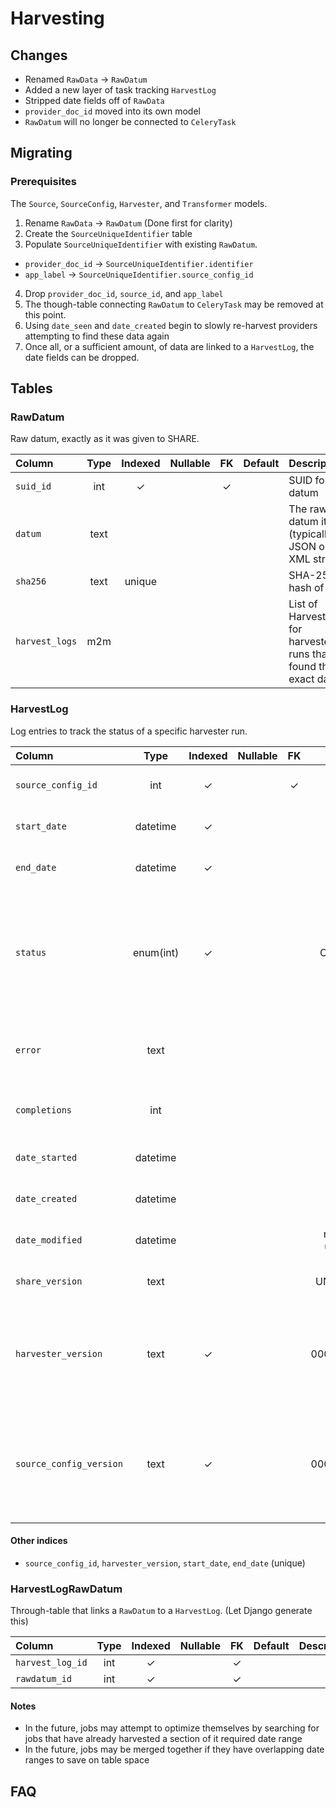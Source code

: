 # Harvesting

## Changes
* Renamed `RawData` -> `RawDatum`
* Added a new layer of task tracking `HarvestLog`
* Stripped date fields off of `RawData`
* `provider_doc_id` moved into its own model
* `RawDatum` will no longer be connected to `CeleryTask`

## Migrating
### Prerequisites
The `Source`, `SourceConfig`, `Harvester`, and `Transformer` models.

1. Rename `RawData` -> `RawDatum` (Done first for clarity)
2. Create the `SourceUniqueIdentifier` table
3. Populate `SourceUniqueIdentifier` with existing `RawDatum`.
  * `provider_doc_id` -> `SourceUniqueIdentifier.identifier`
  * `app_label` -> `SourceUniqueIdentifier.source_config_id`
4. Drop `provider_doc_id`, `source_id`, and `app_label`
5. The though-table connecting `RawDatum` to `CeleryTask` may be removed at this point.
6. Using `date_seen` and `date_created` begin to slowly re-harvest providers attempting to find these data again
7. Once all, or a sufficient amount, of data are linked to a `HarvestLog`, the date fields can be dropped.

## Tables
### RawDatum
Raw datum, exactly as it was given to SHARE.

| Column         | Type | Indexed | Nullable | FK  | Default | Description                                                        |
| :------------- | :--: | :-----: | :------: | :-: | :-----: | :----------------------------------------------------------------- |
| `suid_id`      | int  |    ✓    |          |  ✓  |         | SUID for this datum                                                |
| `datum`        | text |         |          |     |         | The raw datum itself (typically JSON or XML string)                |
| `sha256`       | text | unique  |          |     |         | SHA-256 hash of `data`                                             |
| `harvest_logs` | m2m  |         |          |     |         | List of HarvestLogs for harvester runs that found this exact datum |

### HarvestLog
Log entries to track the status of a specific harvester run.

| Column                  | Type      | Indexed | Nullable | FK  | Default         | Description                                                                                                   |
| :---------------------- | :-------: | :-----: | :------: | :-: | :-------------: | :------------------------------------------------------------------------------------------------------------ |
| `source_config_id`      | int       | ✓       |          | ✓   |                 | IngestConfig for this harvester run                                                                           |
| `start_date`            | datetime  | ✓       |          |     |                 | Beginning of the date range to harvest                                                                        |
| `end_date`              | datetime  | ✓       |          |     |                 | End of the date range to harvest                                                                              |
| `status`                | enum(int) | ✓       |          |     | CREATED         | Status of the harvester run, one of {CREATED, STARTED, SPLIT, SUCCEEDED, FAILED, RESCHEDULED, SKIPPED}        |
| `error`                 | text      |         |          |     | ""              | A custom error message or traceback describing why this job failed                                            |
| `completions`           | int       |         |          |     | 0               | The number of times `status` has been set to SUCCEEDED                                                        |
| `date_started`          | datetime  |         |          |     |                 | Datetime `status` was last set to STARTED                                                                     |
| `date_created`          | datetime  |         |          |     | now             | Datetime this row was created                                                                                 |
| `date_modified`         | datetime  |         |          |     | now (on update) | Datetime this row was last modified                                                                           |
| `share_version`         | text      |         |          |     | UNKNOWN         | The commitish at the time this job was last run                                                               |
| `harvester_version`     | text      | ✓       |          |     | 000.000.000     | Semantic version of the harvester, with each segment padded to 3 digits (e.g. '1.2.10' => '001.002.010')      |
| `source_config_version` | text      | ✓       |          |     | 000.000.000     | Semantic version of the `SourceConfig`, with each segment padded to 3 digits (e.g. '1.2.10' => '001.002.010') |

#### Other indices
* `source_config_id`, `harvester_version`, `start_date`, `end_date` (unique)

### HarvestLogRawDatum
Through-table that links a `RawDatum` to a `HarvestLog`. (Let Django generate this)

| Column           | Type | Indexed | Nullable | FK  | Default | Description |
| :--------------- | :--: | :-----: | :------: | :-: | :-----: | :---------- |
| `harvest_log_id` | int  |    ✓    |          |  ✓  |         |             |
| `rawdatum_id`    | int  |    ✓    |          |  ✓  |         |             |


#### Notes
* In the future, jobs may attempt to optimize themselves by searching for jobs that have already harvested a section of it required date range
* In the future, jobs may be merged together if they have overlapping date ranges to save on table space


## FAQ
